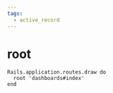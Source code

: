 ```yaml
---
tags:
  - active_record
---
```


# root
```
Rails.application.routes.draw do
  root 'dashboards#index'
end
```